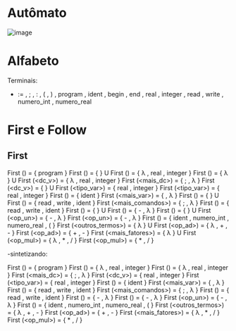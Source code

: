 # Autômato
![image](https://user-images.githubusercontent.com/75282286/183781215-6047fa4d-a427-46da-a9d7-7e227313ae0f.png)


# Alfabeto
Terminais:
- :=  , ; , : , ( , ) , program , ident , begin , end , real , integer  , read , write , numero_int , numero_real 

# First e Follow

## First
First (<programa>) 		  = { program }
First (<corpo>) 		    = {	}										  U First (<dc>) 			  = { λ , real , integer }
First (<dc>) 			      = { λ }										U First (<dc_v>)		  = { λ , real , integer }
First (<mais_dc>) 		  = { ; , λ }
First (<dc_v>) 			    = {  }   									U First (<tipo_var>)	= { real , integer }
First (<tipo_var>) 		  = { real , integer }
First (<variaveis>) 	  = { ident }
First (<mais_var>) 		  = { , λ }
First (<comandos>) 		  = {  }										U First (<comando>)		= { read , write , ident }
First (<mais_comandos>) = { ; , λ }
First (<comando>) 		  = { read , write , ident }
First (<expressao>) 	  = {  }										U First (<termo>)		  = { - , λ }
First (<termo>) 		    = {  }										U First (<op_un>)		  = { - , λ }
First (<op_un>) 		    = { - , λ }
First (<fator>) 		    = { ident , numero_int , numero_real , ( }
First (<outros_termos>) = { λ }										U First (<op_ad>)		  = { λ , + , - }
First (<op_ad>) 		    = { + , - }
First (<mais_fatores>) 	= { λ }										U First (<op_mul>)		= { λ , * , / }
First (<op_mul>) 		    = { * , / }

-sintetizando:

First (<programa>) 		  = { program }
First (<corpo>) 		    = { λ , real , integer }
First (<dc>) 			      = { λ , real , integer }
First (<mais_dc>) 		  = { ; , λ }
First (<dc_v>) 			    = { real , integer }
First (<tipo_var>) 		  = { real , integer }
First (<variaveis>) 	  = { ident }
First (<mais_var>) 		  = { , λ }
First (<comandos>) 		  = { read , write , ident }
First (<mais_comandos>) = { ; , λ }
First (<comando>) 		  = { read , write , ident }
First (<expressao>) 	  = { - , λ }
First (<termo>) 		    = { - , λ }
First (<op_un>) 		    = { - , λ }
First (<fator>) 		    = { ident , numero_int , numero_real , ( }
First (<outros_termos>) = { λ , + , - }
First (<op_ad>) 		    = { + , - }
First (<mais_fatores>) 	= { λ , * , / }
First (<op_mul>) 		    = { * , / }


